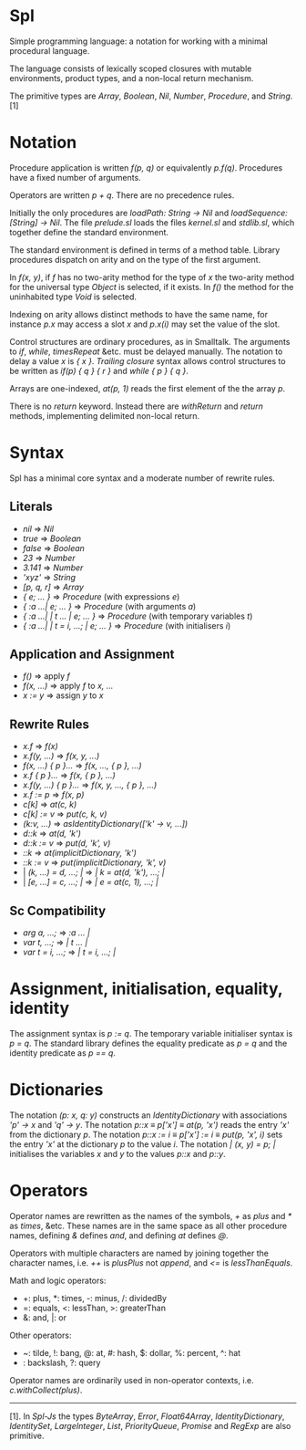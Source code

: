 # Spl

Simple programming language:
a notation for working with a minimal procedural language.

The language consists of lexically scoped closures with mutable environments, product types, and a non-local return mechanism.

The primitive types are _Array_, _Boolean_, _Nil_, _Number_, _Procedure_, and _String_. [1]

# Notation

Procedure application is written _f(p, q)_ or equivalently _p.f(q)_.
Procedures have a fixed number of arguments.

Operators are written _p + q_.
There are no precedence rules.

Initially the only procedures are _loadPath: String -> Nil_ and _loadSequence: [String] → Nil_.
The file _prelude.sl_ loads the files _kernel.sl_ and _stdlib.sl_, which together define the standard environment.

The standard environment is defined in terms of a method table.
Library procedures dispatch on arity and on the type of the first argument.

In _f(x, y)_, if _f_ has no two-arity method for the type of _x_ the two-arity method for the universal type _Object_ is selected, if it exists.
In _f()_ the method for the uninhabited type _Void_ is selected.

Indexing on arity allows distinct methods to have the same name,
for instance _p.x_ may access a slot _x_ and _p.x(i)_ may set the value of the slot.

Control structures are ordinary procedures, as in Smalltalk.
The arguments to _if_, _while_, _timesRepeat_ &etc. must be delayed manually.
The notation to delay a value _x_ is _{ x }_.
_Trailing closure_ syntax allows control structures to be written as _if(p) { q } { r }_ and _while { p } { q }_.

Arrays are one-indexed, _at(p, 1)_ reads the first element of the the array _p_.

There is no _return_ keyword.
Instead there are _withReturn_  and _return_ methods, implementing delimited non-local return.

# Syntax

Spl has a minimal core syntax and a moderate number of rewrite rules.

## Literals

- _nil_ ⇒ _Nil_
- _true_ ⇒ _Boolean_
- _false_ ⇒ _Boolean_
- _23_ ⇒ _Number_
-  _3.141_ ⇒ _Number_
- _'xyz'_ ⇒ _String_
- _[p, q, r]_ ⇒ _Array_
- _{ e; ... }_ ⇒ _Procedure_ (with expressions _e_)
- _{ :a ...| e; ... }_ ⇒ _Procedure_ (with arguments _a_)
- _{ :a ...| | t ... | e; ... }_ ⇒ _Procedure_ (with temporary variables _t_)
- _{ :a ...| | t = i, ...; | e; ... }_ ⇒ _Procedure_ (with initialisers _i_)

## Application and Assignment

- _f()_ ⇒ apply _f_
- _f(x, ...)_ ⇒ apply _f_ to _x, ..._
- _x := y_ ⇒ assign _y_ to _x_

## Rewrite Rules

- _x.f_ ⇒ _f(x)_
- _x.f(y, ...)_ ⇒ _f(x, y, ...)_
- _f(x, ...) { p }..._ ⇒ _f(x, ..., { p }, ...)_
- _x.f { p }..._ ⇒ _f(x, { p }, ...)_
- _x.f(y, ...) { p }..._ ⇒ _f(x, y, ..., { p }, ...)_
- _x.f := p_ ⇒ _f(x, p)_
- _c[k]_ ⇒ _at(c, k)_
- _c[k] := v_ ⇒ _put(c, k, v)_
- _(k:v, ...)_ ⇒ _asIdentityDictionary(['k' → v, ...])_
- _d::k_ ⇒ _at(d, 'k')_
- _d::k := v_ ⇒ _put(d, 'k', v)_
- _::k_ ⇒ _at(implicitDictionary, 'k')_
- _::k := v_ ⇒ _put(implicitDictionary, 'k', v)_
- | _(k, ...) = d, ...; |_ ⇒ _| k = at(d, 'k'), ...; |_
- | _[e, ...] = c, ...; |_ ⇒ _| e = at(c, 1), ...; |_

## Sc Compatibility

- _arg a, ...;_ ⇒ _:a ... |_
- _var t, ...;_ ⇒ _| t ... |_
- _var t = i, ...;_ ⇒ _| t = i, ...; |_

# Assignment, initialisation, equality, identity

The assignment syntax is _p := q_.
The temporary variable initialiser syntax is _p = q_.
The standard library defines the equality predicate as _p = q_ and the identity predicate as _p == q_.

# Dictionaries

The notation _(p: x, q: y)_ constructs an _IdentityDictionary_ with associations _'p' → x_ and _'q' → y_.
The notation _p::x_ ≡ _p['x']_ ≡ _at(p, 'x')_ reads the entry _'x'_ from the dictionary _p_.
The notation _p::x := i_ ≡ _p['x'] := i_ ≡ _put(p, 'x', i)_ sets the entry _'x'_ at the dictionary _p_ to the value _i_.
The notation _| (x, y) = p; |_ initialises the variables _x_ and _y_ to the values _p::x_ and _p::y_.

# Operators

Operator names are rewritten as the names of the symbols, _+_ as _plus_ and _*_ as _times_, &etc.
These names are in the same space as all other procedure names, defining _&_ defines _and_, and defining _at_ defines _@_.

Operators with multiple characters are named by joining together the character names,
i.e. _++_ is _plusPlus_ not _append_, and _<=_ is _lessThanEquals_.

Math and logic operators:

- +: plus, *: times, -: minus, /: dividedBy
- =: equals, <: lessThan, >: greaterThan
- &: and, |: or

Other operators:

- ~: tilde, !: bang, @: at, #: hash, $: dollar, %: percent, ^: hat
- \: backslash, ?: query

Operator names are ordinarily used in non-operator contexts, i.e. _c.withCollect(plus)_.

* * *

[1]. In _Spl-Js_ the types _ByteArray_, _Error_, _Float64Array_, _IdentityDictionary_, _IdentitySet_, _LargeInteger_, _List_, _PriorityQueue_, _Promise_ and _RegExp_ are also primitive.
